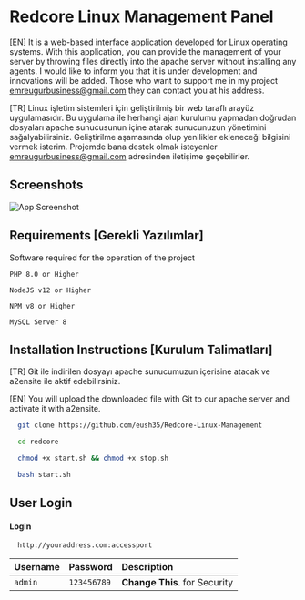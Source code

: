 # Redcore Linux Management Panel
[EN]
It is a web-based interface application developed for Linux operating systems. With this application, you can provide the management of your server by throwing files directly into the apache server without installing any agents. I would like to inform you that it is under development and innovations will be added. Those who want to support me in my project emreugurbusiness@gmail.com they can contact you at his address.

[TR]
Linux işletim sistemleri için geliştirilmiş bir web taraflı arayüz uygulamasıdır. Bu uygulama ile herhangi ajan kurulumu yapmadan doğrudan dosyaları apache sunucusunun içine atarak sunucunuzun yönetimini sağalyabilirsiniz. Geliştirilme aşamasında olup yenilikler ekleneceği bilgisini vermek isterim. Projemde bana destek olmak isteyenler emreugurbusiness@gmail.com adresinden iletişime geçebilirler.

## Screenshots

![App Screenshot](https://redhopecommunity.com/dashboard.png)


## Requirements [Gerekli Yazılımlar]

Software required for the operation of the project

`PHP 8.0 or Higher`

`NodeJS v12 or Higher `

`NPM v8 or Higher `

`MySQL Server 8`



## Installation Instructions [Kurulum Talimatları]

[TR]
Git ile indirilen dosyayı apache sunucumuzun içerisine atacak ve a2ensite ile aktif edebilirsiniz.

[EN] You will upload the downloaded file with Git to our apache server and activate it with a2ensite.

```bash
  git clone https://github.com/eush35/Redcore-Linux-Management
```

```bash
  cd redcore
```

```bash
  chmod +x start.sh && chmod +x stop.sh
```

```bash
  bash start.sh
```
    
## User Login

#### Login

```http
  http://youraddress.com:accessport
```

| Username | Password     | Description                |
| :-------- | :------- | :------------------------- |
| `admin` | `123456789` | **Change This**. for Security |




